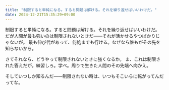 ```yaml
---
title: "制限すると単純になる。すると問題は解ける。それを繰り返せばいいわけだ。"
date: 2024-12-21T15:35:29+09:00
---
```

制限すると単純になる。すると問題は解ける。それを繰り返せばいいわけだ。
だが人間が最も強いのは制限されないときだ――それが活かせるやつばかりじゃないが。
最も伸び代があって、何処までも行ける。なぜなら誰もがその先を知らないから。

さてそれなら、どうやって制限されないときに強くなるか。
ま、これは制限された答えだが。練習しろ。学べ。周りで生きた人間のその先端へ向かえ。

そしていつしか知るんだ――制限されない時は、いつもそこいらに転がってんだってな。

